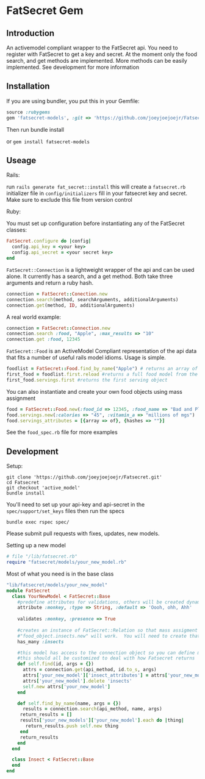 FatSecret Gem
=============

Introduction
------------
An activemodel compliant wrapper to the FatSecret api. You need to register with FatSecret to get
a key and secret. At the moment only the food search, and get methods are implemented.  More methods
can be easily implemented.  See development for more information

Installation
------------
If you are using bundler, you put this in your Gemfile:

```ruby
source :rubygems
gem 'fatsecret-models', :git => 'https://github.com/joeyjoejoejr/Fatsecret.git'
```
Then run bundle install

or `gem install fatsecret-models`

Useage
------

Rails:

run `rails generate fat_secret::install`
this will create a `fatsecret.rb` initializer file in `config/initializers`
fill in your fatsecret key and secret.  Make sure to exclude this file from version control


Ruby:

You must set up configuration before instantiating any of the FatSecret classes:


```ruby
FatSecret.configure do |config|
  config.api_key = <your key>
  config.api_secret = <your secret key>
end
```  

`FatSecret::Connection` is a lightweight wrapper of the api and can be used alone.
It currently has a search, and a get method.  Both take three arguments and return a ruby hash.

```ruby
connection = FatSecret::Conection.new
connection.search(method, searchArguments, additionalArguments)
connection.get(method, ID, additionalArguments)
```
    
A real world example:

```ruby
connection = FatSecret::Connection.new
connection.search :food, "Apple", :max_results => "10"
connection.get :food, 12345
```

`FatSecret::Food` is an ActiveModel Compliant representation of the api data that
fits a number of useful rails model idioms.  Usage is simple.

```ruby
foodlist = FatSecret::Food.find_by_name("Apple") # returns an array of Food objects
first_food = foodlist.first.reload #returns a full food model from the api
first_food.servings.first #returns the first serving object
```
    
You can also instantiate and create your own food objects using mass assignment

```ruby
food = FatSecret::Food.new(:food_id => 12345, :food_name => "Bad and Plenties")
food.servings.new(:calories => "45", :vitamin_a => "millions of mgs")
food.servings_attributes = [{array => of}, {hashes => ""}]
```
    
See the `food_spec.rb` file for more examples

Development
-------------

Setup:

```    
git clone 'https://github.com/joeyjoejoejr/Fatsecret.git'
cd Fatsecret
git checkout 'active_model'
bundle install
```
    
You'll need to set up your api-key and api-secret in the `spec/support/set_keys` files
then run the specs

```
bundle exec rspec spec/
```
  
Please submit pull requests with fixes, updates, new models.

Setting up a new model


```ruby
# file "/lib/fatsecret.rb"
require "fatsecret/models/your_new_model.rb"
```    
Most of what you need is in the base class

```ruby
"lib/fatsecret/models/your_new_model"
module FatSecret
  class YourNewModel < FatSecret::Base
    #predefine attributes for validations, others will be created dynamically
    attribute :monkey, :type => String, :default => 'Oooh, ohh, Ahh'  
    
    validates :monkey, :presence => True
    
    #creates an instance of FatSecret::Relation so that mass assigment and  
    #"food_object.insects.new" will work.  You will need to create that related model.
    has_many :insects

    #this model has access to the connection object so you can define methods
    #this should all be customized to deal with how Fatsecret returns
    def self.find(id, args = {})
      attrs = connection.get(api_method, id.to_s, args)
      attrs['your_new_model']['insect_attributes'] = attrs['your_new_model']['insects']['insect']
      attrs['your_new_model'].delete 'insects'
      self.new attrs['your_new_model']
    end

    def self.find_by_name(name, args = {})
      results = connection.search(api_method, name, args)
     return_results = []
     results['your_new_models']['your_new_model'].each do |thing|
       return_results.push self.new thing
     end
     return_results
    end
  end

  class Insect < FatSecret::Base
  end
end
```    

